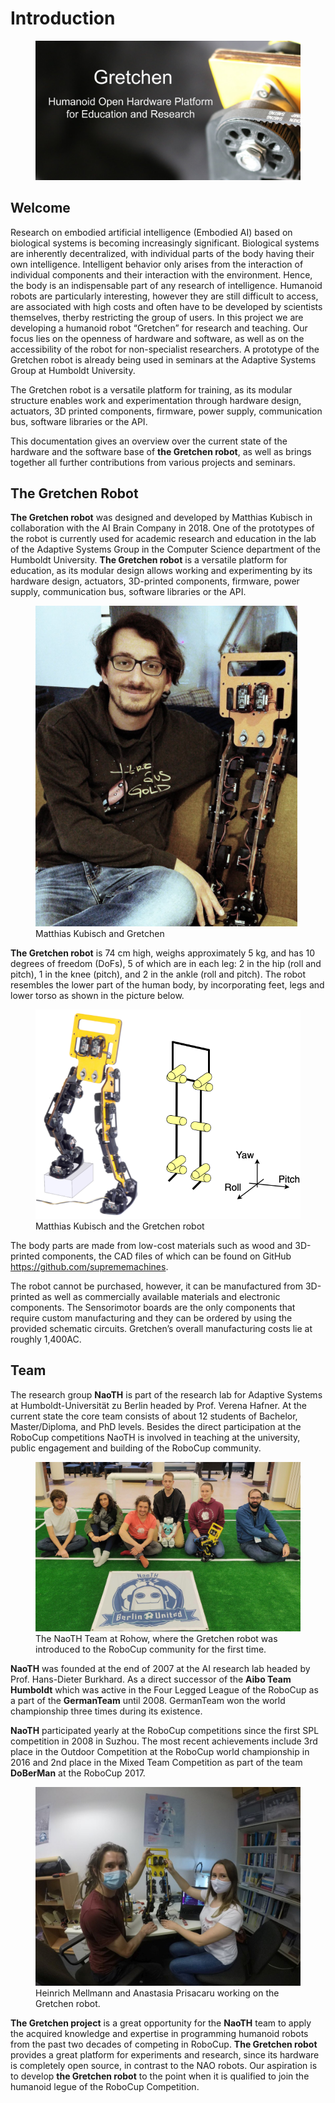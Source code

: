 # Introduction


<figure>
  <img src="../img_gretchen/gretchen_intro.png"/>
</figure>


## Welcome 

Research on embodied artificial intelligence (Embodied AI) based on biological systems is becoming increasingly significant. Biological systems are inherently decentralized, with individual parts of the body having their own intelligence. Intelligent behavior only arises from the interaction of individual components and their interaction with the environment. Hence, the body is an indispensable part of any research of intelligence. Humanoid robots are particularly interesting, however they are still difficult to access, are associated with high costs and often have to be developed by scientists themselves, therby restricting the group of users. In this project we are developing a humanoid robot “Gretchen” for research and teaching. Our focus lies on the openness of hardware and software, as well as on the accessibility of the robot for non-specialist researchers. A prototype of the Gretchen robot is already being used in seminars at the Adaptive Systems Group at Humboldt University.

The Gretchen robot is a versatile platform for training, as its modular structure enables work and experimentation through hardware design, actuators, 3D printed components, firmware, power supply, communication bus, software libraries or the API.

This documentation gives an overview over the current state of the hardware and the software base of **the Gretchen robot**, as well as brings together all further contributions from various projects and seminars.

## The Gretchen Robot

**The Gretchen robot** was designed and developed by Matthias Kubisch in collaboration with the AI Brain Company in 2018. One of the prototypes of the robot is currently used for academic research and education in the lab of the Adaptive Systems Group in the Computer Science department of the Humboldt University. **The Gretchen robot** is a versatile platform for education, as its modular design allows working and experimenting by its hardware design, actuators, 3D-printed components, firmware, power supply, communication bus, software libraries or the API.

<figure>
  <img src="../img_gretchen/matthias.png"/>
  <figcaption>
  	Matthias Kubisch and Gretchen
</figcaption>
</figure>

**The Gretchen robot** is 74 cm high, weighs approximately 5 kg, and has 10 degrees of freedom
(DoFs), 5 of which are in each leg: 2 in the hip (roll and pitch), 1 in the knee (pitch), and 2 in the ankle (roll and pitch). The robot resembles the lower part of the human body, by incorporating feet, legs and lower torso as shown in the picture below.

<figure>
  <img src="../img_gretchen/gretche_kinematics.png"/>
  <figcaption>
  	Matthias Kubisch and the Gretchen robot
</figcaption>
</figure>

The body parts are made from low-cost materials such as wood and 3D-printed components, the CAD files of which can be found on GitHub <https://github.com/suprememachines>.

The robot cannot be purchased, however, it can be manufactured from 3D-printed as
well as commercially available materials and electronic components. The Sensorimotor
boards are the only components that require custom manufacturing and they can be
ordered by using the provided schematic circuits. Gretchen’s overall manufacturing
costs lie at roughly 1,400AC.

## Team

The research group **NaoTH** is part of the research lab for Adaptive
Systems at Humboldt-Universität zu Berlin headed by Prof. Verena Hafner.
At the current state the core team consists of about 12 students of
Bachelor, Master/Diploma, and PhD levels. Besides the direct
participation at the RoboCup competitions NaoTH is involved in teaching
at the university, public engagement and building of the RoboCup
community.

<figure>
  <img src="../img_gretchen/rohow.jpeg"/>
  <figcaption>
  	The NaoTH Team at Rohow, where the Gretchen robot was introduced to the RoboCup community for the first time.
</figcaption>
</figure>

**NaoTH** was founded at the end of 2007 at the AI research lab headed by
Prof. Hans-Dieter Burkhard. As a direct successor of the **Aibo Team
Humboldt** which was active in the Four Legged League of the RoboCup as a
part of the **GermanTeam** until 2008. GermanTeam won the world
championship three times during its existence.

**NaoTH** participated yearly at the RoboCup competitions since the first
SPL competition in 2008 in Suzhou. The most recent achievements include
3rd place in the Outdoor Competition at the RoboCup world championship
in 2016 and 2nd place in the Mixed Team Competition as part of the team
**DoBerMan** at the RoboCup 2017.

<figure>
  <img src="../img_gretchen/gretchen_work_1024.jpg"/>
  <figcaption>
  	Heinrich Mellmann and Anastasia Prisacaru working on the Gretchen robot.
</figcaption>
</figure>

**The Gretchen project** is a great opportunity for the **NaoTH** team to apply the acquired knowledge and expertise in programming humanoid robots from the past two decades of competing in RoboCup. **The Gretchen robot** provides a great platform for experiments and research, since its hardware is completely open source, in contrast to the NAO robots. Our aspiration is to develop **the Gretchen robot** to the point when it is qualified to join the humanoid legue of the RoboCup Competition. 
